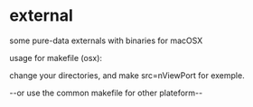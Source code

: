 # external
some pure-data externals
with binaries for macOSX

usage for makefile (osx): 

change your directories, 
and make src=nViewPort for exemple.

--or use the common makefile for other plateform--
